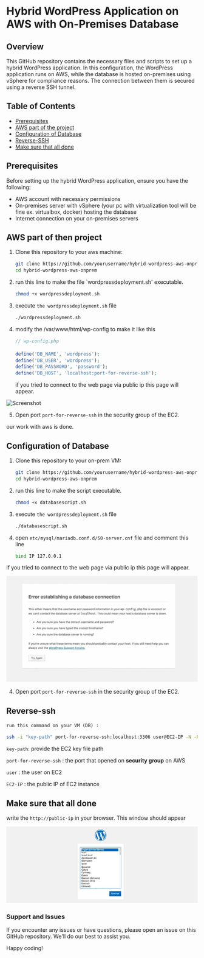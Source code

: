# Hybrid WordPress Application on AWS with On-Premises Database

## Overview

This GitHub repository contains the necessary files and scripts to set up a hybrid WordPress application. In this configuration, the WordPress application runs on AWS, while the database is hosted on-premises using vSphere for compliance reasons. The connection between them is secured using a reverse SSH tunnel.

## Table of Contents

- [Prerequisites](#prerequisites)
- [AWS part of the project](#AWS-part-of-the-project)
- [Configuration of Database](#configuration-of-database)
- [Reverse-SSH](#reverse-ssh)
- [Make sure that all done](#make-sure-that-all-done)


## Prerequisites

Before setting up the hybrid WordPress application, ensure you have the following:

- AWS account with necessary permissions
- On-premises server with vSphere (your pc with virtualization tool will be fine ex. virtualbox, docker) hosting the database
- Internet connection on your on-premises servers

## AWS part of then project

1. Clone this repository to your aws machine:

   ```bash
   git clone https://github.com/yourusername/hybrid-wordpress-aws-onprem.git
   cd hybrid-wordpress-aws-onprem
   ```

2. run this line to make the file `wordpressdeployment.sh' executable.

   ```bash
   chmod +x wordpressdeployment.sh
   ```

3. execute `the wordpressdeployment.sh` file

   ```bash
   ./wordpressdeployment.sh
   ```

4. modify the /var/www/html/wp-config to make it like this

   ```php
   // wp-config.php

   define('DB_NAME', 'wordpress');
   define('DB_USER', 'wordpress');
   define('DB_PASSWORD', 'password');
   define('DB_HOST', 'localhost:port-for-reverse-ssh');
   ```

    if you tried to connect to the web page via public ip this page will appear.

 ![Screenshot](images/error.png)

5. Open port `port-for-reverse-ssh` in the security group of the EC2.

our work with aws is done.


## Configuration of Database

1. Clone this repository to your on-prem VM:

   ```bash
   git clone https://github.com/yourusername/hybrid-wordpress-aws-onprem.git
   cd hybrid-wordpress-aws-onprem
   ```

2. run this line to make the script executable.

   ```bash
   chmod +x databasescript.sh
   ```

3. execute `the wordpressdeployment.sh` file

   ```bash
   ./databasescript.sh
   ```

4. open `etc/mysql/mariadb.conf.d/50-server.cnf` file and comment this line

   ```bash
   bind IP 127.0.0.1
   ```

if you tried to connect to the web page via public ip this page will appear.

 ![error](images/error.jpg)

4. Open port `port-for-reverse-ssh` in the security group of the EC2.

## Reverse-ssh

    run this command on your VM (DB) :

   ```bash
   ssh -i "key-path" port-for-reverse-ssh:localhost:3306 user@EC2-IP -N -R
   ```
   
   `key-path`: provide the EC2 key file path

   `port-for-reverse-ssh` : the port that opened on **security group** on AWS

   `user` : the user on EC2 

   `EC2-IP` : the public IP of EC2 instance
## Make sure that all done
write the `http://public-ip` in your browser. This window should appear

  ![welcomepage](images/welcome.jpg)
### Support and Issues
If you encounter any issues or have questions, please open an issue on this GitHub repository. We'll do our best to assist you.

Happy coding!